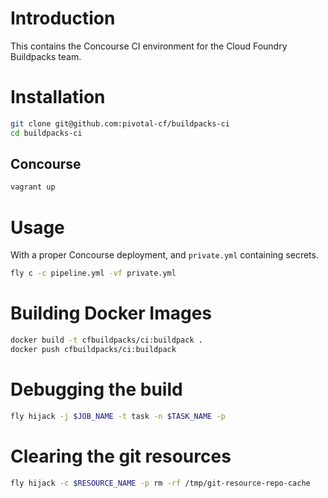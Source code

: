 # Introduction

This contains the Concourse CI environment for the Cloud Foundry Buildpacks team.

# Installation

```sh
git clone git@github.com:pivotal-cf/buildpacks-ci
cd buildpacks-ci
```

## Concourse

```sh
vagrant up
```

# Usage

With a proper Concourse deployment, and `private.yml` containing secrets.

```sh
fly c -c pipeline.yml -vf private.yml
```

# Building Docker Images

```sh
docker build -t cfbuildpacks/ci:buildpack .
docker push cfbuildpacks/ci:buildpack
```

# Debugging the build

```sh
fly hijack -j $JOB_NAME -t task -n $TASK_NAME -p
```

# Clearing the git resources

```sh
fly hijack -c $RESOURCE_NAME -p rm -rf /tmp/git-resource-repo-cache
```
